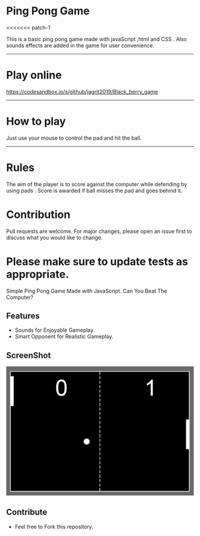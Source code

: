 # Ping Pong Game
<<<<<<< patch-1

This is a basic ping pong game made with javaScript ,html and CSS .
 Also sounds effects are added in the game for user convenience.
 
 ---
 
 # Play online 
 https://codesandbox.io/s/github/jagrit2019/Black_berry_game
 
 ---
 # How to play
 
 Just use your mouse to control the pad and hit the ball.
 
 ---
 # Rules
 
 The aim of the player is to score against the computer while defending by using pads . Score is awarded if ball misses the pad and goes behind it.
 
 # Contribution
Pull requests are welcome. For major changes, please open an issue first to discuss what you would like to change.

Please make sure to update tests as appropriate.
=======
Simple Ping Pong Game Made with JavaScript. Can You Beat The Computer?
## Features
- Sounds for Enjoyable Gameplay.
- Smart Opponent for Realistic Gameplay.

## ScreenShot
<img src="ss/ping-pong.PNG"></img>
## Contribute
- Feel free to Fork this repository.


